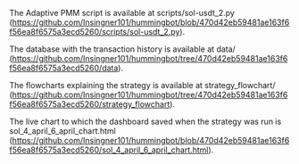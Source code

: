 The Adaptive PMM script is available at scripts/sol-usdt_2.py (https://github.com/Insingner101/hummingbot/blob/470d42eb59481ae163f6f56ea8f6575a3ecd5260/scripts/sol-usdt_2.py). 

The database with the transaction history is available at data/ (https://github.com/Insingner101/hummingbot/tree/470d42eb59481ae163f6f56ea8f6575a3ecd5260/data). 

The flowcharts explaining the strategy is available at strategy_flowchart/ (https://github.com/Insingner101/hummingbot/tree/470d42eb59481ae163f6f56ea8f6575a3ecd5260/strategy_flowchart). 

The live chart to which the dashboard saved when the strategy was run is sol_4_april_6_april_chart.html (https://github.com/Insingner101/hummingbot/blob/470d42eb59481ae163f6f56ea8f6575a3ecd5260/sol_4_april_6_april_chart.html).

